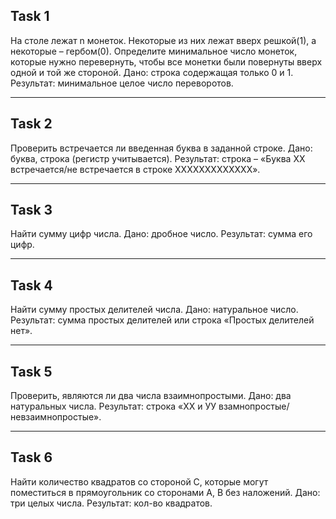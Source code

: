 ## Task 1
На столе лежат n монеток. Некоторые из них лежат вверх решкой(1), а некоторые – гербом(0). Определите минимальное число монеток, которые нужно перевернуть, чтобы все монетки были повернуты вверх одной и той же стороной.
Дано: строка содержащая только 0 и 1.
Результат: минимальное целое число переворотов.
___

## Task 2
Проверить встречается ли введенная буква в заданной строке.
Дано: буква, строка (регистр учитывается).
Результат: строка – «Буква ХХ встречается/не встречается в строке ХХХХХХХХХХХХХ».
___

## Task 3
Найти сумму цифр числа.
Дано: дробное число.
Результат: сумма его цифр.
___

## Task 4
Найти сумму простых делителей числа.
Дано: натуральное число.
Результат: сумма простых делителей или строка «Простых делителей нет».
___

## Task 5
Проверить, являются ли два числа взаимнопростыми.
Дано: два натуральных числа.
Результат: строка «ХХ и УУ взамнопростые/невзаимнопростые».
___

## Task 6
Найти количество квадратов со стороной С, которые могут поместиться в прямоугольник со сторонами А, В без наложений.
Дано: три целых числа.
Результат: кол-во квадратов.